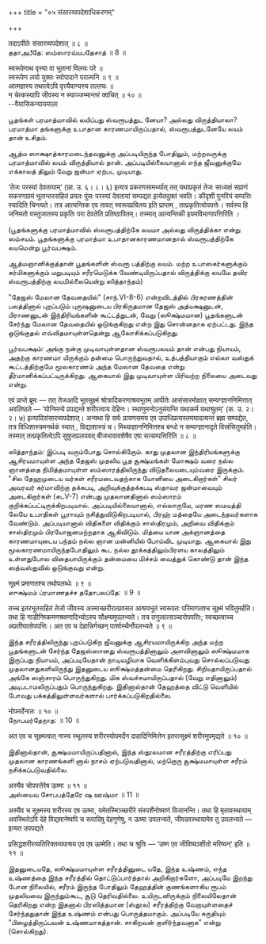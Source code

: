 +++
title = "०५ संसारव्यपदेशाधिकरणम्"

+++

तदाऽपीतेः संसारव्यपदेशात् ॥ ८ ॥  
ததாஅபீதே: ஸம்ஸாரவ்யபதேசாத் ॥ 8 ॥

स्वरूपेणाथ वृत्त्या वा भूतानां विलयः परे ॥  
स्वरूपेण लयो युक्तः स्वोपादाने परात्मनि ॥ ९ ॥  
आत्मज्ञस्य तथात्वेऽपि वृत्त्यैवान्यस्य तल्लयः ॥  
न चेत्कस्यापि जीवस्य न स्याज्जन्मान्तरं क्वचित् ॥ १० ॥  
--वैयासिकन्यायमाला

பூதங்கள் பரமாத்மாவில் லயிப்பது ஸ்வரூபத்துட னேயா? அல்லது விருத்தியாலா?
பரமாத்மா தங்களுக்கு உபாதான காரணமாயிருப்பதால், ஸ்வரூபத்துடனேயே லயம் தான்
உசிதம்.

ஆத்ம ஸாக்ஷாத்காரமடைந்தவனுக்கு அப்படியிருந்த போதிலும், மற்றவருக்கு
பரமாத்மாவில் லயம் விருத்தியால் தான். அப்படியில்லையானால் எந்த ஜீவனுக்குமே
எக்காலத் திலும் வேறு ஜன்மா ஏற்பட முடியாது.

‘तेजः परस्यां देवतायाम्’ (छा. उ. ६। ८। ६) इत्यत्र प्रकरणसामर्थ्यात्
तत् यथाप्रकृतं तेजः साध्यक्षं सप्राणं सकरणग्रामं भूतान्तरसहितं प्रयतः
पुंसः परस्यां देवतायां सम्पद्यत इत्येतदुक्तं भवति। कीदृशी पुनरियं
सम्पत्तिः स्यादिति चिन्त्यते। तत्र आत्यन्तिक एव तावत् स्वरूपप्रविलय इति
प्राप्तम् , तत्प्रकृतित्वोपपत्तेः। सर्वस्य हि जनिमतो वस्तुजातस्य
प्रकृतिः परा देवतेति प्रतिष्ठापितम्। तस्मात् आत्यन्तिकी
इयमविभागापत्तिरिति ।

(பூதங்களுக்கு பரமாத்மாவில் ஸ்வரூபத்திற்கே லயமா அல்லது விருத்திக்கா என்று
ஸம்சயம். பூதங்களுக்கு பரமாத்மா உபாதானகாரணமானதால் ஸ்வரூபத்திற்கே லயமென்று
பூர்வபக்ஷம்.

ஆத்மஞானிக்குத்தான் பூதங்களின் ஸ்வரூ பத்திற்கு லயம். மற்ற
உபாஸகர்களுக்கும் கர்மிகளுக்கும் மறுபடியும் சரீரமெடுக்க வேண்டியிருப்பதால்
விருத்திக்கு லயமே தவிர ஸ்வரூபத்திற்கு லயமில்லையென்று ஸித்தாந்தம்)

"தேஜஸ் மேலான தேவதையில்" (சாந்.VI-8-6) என்றவிடத்தில் பிரகரணத்தின்
பலத்தினால் புறப்படும் புருஷனுடைய பிரகிருதமான தேஜஸ் அத்யக்ஷனுடன்,
பிராணனுடன் இந்திரியங்களின் கூட்டத்துடன், வேறு (ஸூக்ஷ்மமான) பூதங்களுடன்
சேர்ந்து மேலான தேவதையில் ஒடுங்குகிறது என்ற இது சொன்னதாக ஏற்பட்டது. இந்த
ஒடுங்குதல் எவ்விதமாயுள்ளதென்று ஆலோசிக்கப்படுகிறது.

பூர்வபக்ஷம்: அங்கு நன்கு முடிவாயுள்ளதான ஸ்வரூபலயம் தான் என்பது நியாயம்,
அதற்கு காரணமா யிருக்கும் தன்மை பொருந்துவதால், உத்பத்தியாகும் எல்லா
வஸ்துக் கூட்டத்திற்குமே மூலகாரணம் அந்த மேலான தேவதை என்று
தீர்மானிக்கப்பட்டிருக்கிறது. ஆகையால் இது முடிவாயுள்ள பிரிவற்ற நிலையை
அடைவது என்று.

एवं प्राप्ते ब्रूमः — तत् तेजआदि भूतसूक्ष्मं श्रोत्रादिकरणाश्रयभूतम्
आपीतेः आसंसारमोक्षात् सम्यग्ज्ञाननिमित्तात् अवतिष्ठते — ‘योनिमन्ये
प्रपद्यन्ते शरीरत्वाय देहिनः। स्थाणुमन्येऽनुसंयन्ति यथाकर्म यथाश्रुतम्’
(क. उ. २। २। ७) इत्यादिसंसारव्यपदेशात्। अन्यथा हि सर्वः प्रायणसमय एव
उपाधिप्रत्यस्तमयादत्यन्तं ब्रह्म सम्पद्येत, तत्र विधिशास्त्रमनर्थकं
स्यात् , विद्याशास्त्रं च। मिथ्याज्ञाननिमित्तश्च बन्धो न
सम्यग्ज्ञानादृते विस्रंसितुमर्हति। तस्मात् तत्प्रकृतित्वेऽपि
सुषुप्तप्रलयवत् बीजभावावशेषैव एषा सत्सम्पत्तिरिति ॥ ८ ॥

ஸித்தாந்தம்: இப்படி வரும்போது சொல்கிறோம். காது முதலான இந்திரியங்களுக்கு
ஆசிரயமாயுள்ள அந்த தேஜஸ் முதலிய பூத சூக்ஷ்மங்கள் மோக்ஷம் வரை நல்ல ஞானத்தை
நிமித்தமாயுள்ள ஸம்ஸாரத்திலிருந்து விடுதலையடையும்வரை இருக்கும். "சில
தேஹமுடைய வர்கள் சரீரமடைவதற்காக யோனியை அடைகிறார்கள்” சிலர் அவரவர்
கர்மாவிற்கு தக்கபடி, அறிவுக்குத்தக்கபடி ஸ்தாவர ஜன்மாவையும் அடைகிறார்கள்
(கடV-7) என்பது முதலானதினால் ஸம்ஸாரம் குறிக்கப்பட்டிருக்கிறபடியால்.
அப்படியில்லையானால், எல்லாருமே, மரண ஸமயத்தி லேயே உபாதிகள் பூராவும்
நசித்துவிடுகிறபடியால், பிரஹ் மத்தையே அடைந்தவர்களாக வேண்டும்.
அப்படியானால் விதிகளை விதிக்கும் சாஸ்திரமும், அறிவை விதிக்கும்
சாஸ்திரமும் பிரயோஜனமற்றதாக ஆகிவிடும். மித்யை யான அக்ஞானத்தை காரணமாயுடைய
பந்தம் நல்ல ஞான மன்னியில் போய்விட முடியாது. ஆகையால் இது
மூலகாரணமாயிருந்தபோதிலும் கூட நல்ல தூக்கத்திலும்பிரளய காலத்திலும்
உள்ளதுபோல விதையாயிருக்கும் தன்மையை மிச்சம் வைத்துக் கொண்டு தான் இந்த
ஸத்வஸ்துவில் ஒடுங்குவது என்று.

सूक्ष्मं प्रमाणतश्च तथोपलब्धेः ॥ ९ ॥  
ஸுக்ஷ்மம் ப்ரமாணதச்ச ததோபலப்தே: ॥ 9 ॥

तच्च इतरभूतसहितं तेजो जीवस्य अस्माच्छरीरात्प्रवसत आश्रयभूतं स्वरूपतः
परिमाणतश्च सूक्ष्मं भवितुमर्हति। तथा हि नाडीनिष्क्रमणश्रवणादिभ्योऽस्य
सौक्ष्म्यमुपलभ्यते। तत्र तनुत्वात्सञ्चारोपपत्तिः; स्वच्छत्वाच्च
अप्रतीघातोपपत्तिः। अत एव च देहान्निर्गच्छन् पार्श्वस्थैर्नोपलभ्यते ॥ ९
॥

இந்த சரீரத்திலிருந்து புறப்படுகிற ஜீவனுக்கு ஆசிரயமாயிருக்கிற அந்த மற்ற
பூதங்களுடன் சேர்ந்த தேஜஸ்ஸானது ஸ்வரூபத்தினாலும் அளவினாலும் ஸூக்ஷ்மமாக
இருப்பது நியாயம், அப்படியேதான் நாடிவழியாக வெளிக்கிளம்புவது சொல்லப்படுவது
முதலானதுகளிலிருந்து இதனுடைய ஸூக்ஷ்மத்தன்மை தெரிகிறது. சிறியதாயிருப்பதால்
அங்கே ஸஞ்சாரம் பொருந்துகிறது. மிக ஸ்வச்சமாயிருப்பதால் (வேறு எதினாலும்)
அடிபடாமலிருப்பதும் பொருந்துகிறது. இதினால்தான் தேஹத்தை விட்டு வெளியில்
போவது பக்கத்திலுள்ளவர்களால் பார்க்கப்படுகிறதில்லை.

नोपमर्देनातः ॥ १० ॥  
நோபமர்தேநாத: ॥ 10 ॥

अत एव च सूक्ष्मत्वात् नास्य स्थूलस्य शरीरस्योपमर्देन दाहादिनिमित्तेन
इतरत्सूक्ष्मं शरीरमुपमृद्यते ॥ १० ॥

இதினால்தான், சூக்ஷ்மமாயிருப்பதினால், இந்த ஸ்தூலமான சரீரத்திற்கு எரிப்பது
முதலான காரணங்களி னால் நாசம் ஏற்படுவதினால், மற்றொரு சூக்ஷ்மமாயுள்ள சரீரம்
நசிக்கப்படுவதில்லை.

अस्यैव चोपपत्तेरेष ऊष्मा ॥ ११ ॥  
அஸ்யைவ சோபபத்தேரே ஷ ஊஷ்மா ॥ 11 ॥

अस्यैव च सूक्ष्मस्य शरीरस्य एष ऊष्मा, यमेतस्मिञ्च्छरीरे
संस्पर्शेनोष्माणं विजानन्ति। तथा हि मृतावस्थायाम् अवस्थितेऽपि देहे
विद्यमानेष्वपि च रूपादिषु देहगुणेषु, न ऊष्मा उपलभ्यते, जीवदवस्थायामेव तु
उपलभ्यते — इत्यत उपपद्यते

प्रसिद्धशरीरव्यतिरिक्तव्यपाश्रय एव एष ऊष्मेति। तथा च श्रुतिः — ‘उष्ण एव
जीविष्यञ्शीतो मरिष्यन्’ इति ॥ ११ ॥

இதனுடையதே, ஸூக்ஷ்மமாயுள்ள சரீரத்தினுடை யதே, இந்த உஷ்ணம், எந்த உஷ்ணத்தை
இந்த சரீரத்தில் தொட்டுப்பார்த்தால் அறிகிறார்களோ, அப்படியே இறந்து போன
நிலையில், சரீரம் இருந்த போதிலும் தேஹத்தின் குணங்களாகிய ரூபம் முதலியவை
இருந்தும்கூட, சூடு தெரிவதில்லை. உயிருடனிருக்கும் நிலையிலேதான் தெரிகிறது
என்ற இதனால் பிரஸித்தமான (ஸ்தூல) சரீரத்திற்கு வேறாயுள்ளதைச் சேர்ந்ததுதான்
இந்த உஷ்ணம் என்பது பொருத்தமாகும். அப்படியே சுருதியும் "பிழைத்திருப்பவன்
உஷ்ணமாகத்தான். சாகிறவன் குளிர்ந்தவனாக” என்று (சொல்கிறது).
